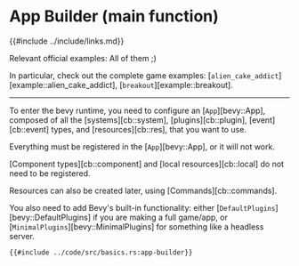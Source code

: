 # App Builder (main function)

{{#include ../include/links.md}}

Relevant official examples: All of them ;)

In particular, check out the complete game examples:
[`alien_cake_addict`][example::alien_cake_addict],
[`breakout`][example::breakout].

---

To enter the bevy runtime, you need to configure an [`App`][bevy::App],
composed of all the [systems][cb::system], [plugins][cb::plugin],
[event][cb::event] types, and [resources][cb::res], that you want to use.

Everything must be registered in the [`App`][bevy::App], or it will not work.

[Component types][cb::component] and [local resources][cb::local] do not
need to be registered.

Resources can also be created later, using [Commands][cb::commands].

You also need to add Bevy's built-in functionality: either
[`DefaultPlugins`][bevy::DefaultPlugins] if you are making a full game/app, or
[`MinimalPlugins`][bevy::MinimalPlugins] for something like a headless server.

```rust,no_run,noplayground
{{#include ../code/src/basics.rs:app-builder}}
```
